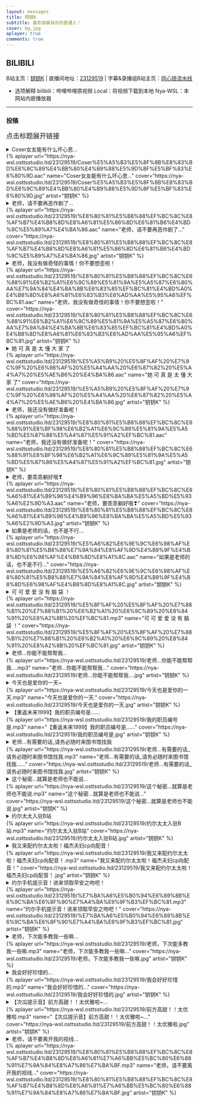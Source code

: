```yaml
---
layout: messages
title: 钥钥K
subtitle: 喜欢自娱自乐的普通人！ 
cover: bg.jpg
aplayer: true
comments: true
---
```


## BILIBILI

B站主页：[钥钥K](https://space.bilibili.com/1694679451) | 直播间地址：[23129519](https://live.bilibili.com/23129519) | 字幕&录播组B站主页：[同心锁流水线](https://space.bilibili.com/28543822)

* 选项解释
  bilibili：哔哩哔哩原视频
  Local：将视频下载到本地
  Nya-WSL：本网站内嵌播放器

---

### 投稿

<font size=4px>点击标题展开链接</font>

<details>
<summary>Coser女友能有什么坏心思...</summary>

> [bilibili](https://www.bilibili.com/video/BV1944y1g7YJ) | [Local](https://nya-wsl.osttsstudio.ltd/23129519/Coser%E5%A5%B3%E5%8F%8B%E8%83%BD%E6%9C%89%E4%BB%80%E4%B9%88%E5%9D%8F%E5%BF%83%E6%80%9D.mp4) | [Nya-WSL](https://nya-wsl.com/23129519/BV1944y1g7YJ)
</details>
{%  aplayer
    url="https://nya-wsl.osttsstudio.ltd/23129519/Coser%E5%A5%B3%E5%8F%8B%E8%83%BD%E6%9C%89%E4%BB%80%E4%B9%88%E5%9D%8F%E5%BF%83%E6%80%9D.aac"
    name="Coser女友能有什么坏心思..."
    cover="https://nya-wsl.osttsstudio.ltd/23129519/Coser%E5%A5%B3%E5%8F%8B%E8%83%BD%E6%9C%89%E4%BB%80%E4%B9%88%E5%9D%8F%E5%BF%83%E6%80%9D.jpg"
    artist="钥钥K"
%}

<details>
<summary>老师，请不要再恶作剧了...</summary>

> [bilibili](https://www.bilibili.com/video/BV1ZT4y1r7sL) | [Local](https://nya-wsl.osttsstudio.ltd/23129519/%E8%80%81%E5%B8%88%EF%BC%8C%E8%AF%B7%E4%B8%8D%E8%A6%81%E5%86%8D%E6%81%B6%E4%BD%9C%E5%89%A7%E4%BA%86.mp4) | [Nya-WSL](https://nya-wsl.com/23129519/BV1ZT4y1r7sL)
</details>
{%  aplayer
    url="https://nya-wsl.osttsstudio.ltd/23129519/%E8%80%81%E5%B8%88%EF%BC%8C%E8%AF%B7%E4%B8%8D%E8%A6%81%E5%86%8D%E6%81%B6%E4%BD%9C%E5%89%A7%E4%BA%86.aac"
    name="老师，请不要再恶作剧了..."
    cover="https://nya-wsl.osttsstudio.ltd/23129519/%E8%80%81%E5%B8%88%EF%BC%8C%E8%AF%B7%E4%B8%8D%E8%A6%81%E5%86%8D%E6%81%B6%E4%BD%9C%E5%89%A7%E4%BA%86.jpg"
    artist="钥钥K"
%}

<details>
<summary>老师，我没有做奇怪的事情！你不要想歪啦！</summary>

> [bilibili](https://www.bilibili.com/video/BV1GY4y1C7XT) | [Local](https://nya-wsl.osttsstudio.ltd/23129519/%E8%80%81%E5%B8%88%EF%BC%8C%E6%88%91%E6%B2%A1%E6%9C%89%E5%81%9A%E5%A5%87%E6%80%AA%E7%9A%84%E4%BA%8B%E6%83%85%EF%BC%81%E4%BD%A0%E4%B8%8D%E8%A6%81%E6%83%B3%E6%AD%AA%E5%95%A6%EF%BC%81.mp4) | [Nya-WSL](https://nya-wsl.com/23129519/BV1GY4y1C7XT)
</details>
{%  aplayer
    url="https://nya-wsl.osttsstudio.ltd/23129519/%E8%80%81%E5%B8%88%EF%BC%8C%E6%88%91%E6%B2%A1%E6%9C%89%E5%81%9A%E5%A5%87%E6%80%AA%E7%9A%84%E4%BA%8B%E6%83%85%EF%BC%81%E4%BD%A0%E4%B8%8D%E8%A6%81%E6%83%B3%E6%AD%AA%E5%95%A6%EF%BC%81.aac"
    name="老师，我没有做奇怪的事情！你不要想歪啦！"
    cover="https://nya-wsl.osttsstudio.ltd/23129519/%E8%80%81%E5%B8%88%EF%BC%8C%E6%88%91%E6%B2%A1%E6%9C%89%E5%81%9A%E5%A5%87%E6%80%AA%E7%9A%84%E4%BA%8B%E6%83%85%EF%BC%81%E4%BD%A0%E4%B8%8D%E8%A6%81%E6%83%B3%E6%AD%AA%E5%95%A6%EF%BC%81.jpg"
    artist="钥钥K"
%}

<details>
<summary>她 可 真 是 太 懂 大 家 了</summary>

> [bilibili](https://www.bilibili.com/video/BV1TY411A7v6) | [Local](https://nya-wsl.osttsstudio.ltd/23129519/%E5%A5%B9%20%E5%8F%AF%20%E7%9C%9F%20%E6%98%AF%20%E5%A4%AA%20%E6%87%82%20%E5%A4%A7%20%E5%AE%B6%20%E4%BA%86.mp4) | [Nya-WSL](https://nya-wsl.com/23129519/BV1TY411A7v6)
</details>
{%  aplayer
    url="https://nya-wsl.osttsstudio.ltd/23129519/%E5%A5%B9%20%E5%8F%AF%20%E7%9C%9F%20%E6%98%AF%20%E5%A4%AA%20%E6%87%82%20%E5%A4%A7%20%E5%AE%B6%20%E4%BA%86.aac"
    name="她 可 真 是 太 懂 大 家 了"
    cover="https://nya-wsl.osttsstudio.ltd/23129519/%E5%A5%B9%20%E5%8F%AF%20%E7%9C%9F%20%E6%98%AF%20%E5%A4%AA%20%E6%87%82%20%E5%A4%A7%20%E5%AE%B6%20%E4%BA%86.jpg"
    artist="钥钥K"
%}

<details>
<summary>老师，我还没有做好准备呢！</summary>

  > [bilibili](https://www.bilibili.com/video/BV1uF411M77m) | [Local](https://nya-wsl.osttsstudio.ltd/23129519/%E8%80%81%E5%B8%88%EF%BC%8C%E6%88%91%E8%BF%98%E6%B2%A1%E6%9C%89%E5%81%9A%E5%A5%BD%E5%87%86%E5%A4%87%E5%91%A2%EF%BC%81.mp4) | [Nya-WSL](https://nya-wsl.com/23129519/BV1uF411M77m)
</details>
{%  aplayer
    url="https://nya-wsl.osttsstudio.ltd/23129519/%E8%80%81%E5%B8%88%EF%BC%8C%E6%88%91%E8%BF%98%E6%B2%A1%E6%9C%89%E5%81%9A%E5%A5%BD%E5%87%86%E5%A4%87%E5%91%A2%EF%BC%81.aac"
    name="老师，我还没有做好准备呢！"
    cover="https://nya-wsl.osttsstudio.ltd/23129519/%E8%80%81%E5%B8%88%EF%BC%8C%E6%88%91%E8%BF%98%E6%B2%A1%E6%9C%89%E5%81%9A%E5%A5%BD%E5%87%86%E5%A4%87%E5%91%A2%EF%BC%81.jpg"
    artist="钥钥K"
%}

<details>
<summary>老师，要乖乖躺好哦❣</summary>

  > [bilibili](https://www.bilibili.com/video/BV1Pu411k7rR) | [Local](https://nya-wsl.osttsstudio.ltd/23129519/%E8%80%81%E5%B8%88%EF%BC%8C%E8%A6%81%E4%B9%96%E4%B9%96%E8%BA%BA%E5%A5%BD%E5%93%A6%E2%9D%A3.mp4) | [Nya-WSL](https://nya-wsl.com/23129519/BV1Pu411k7rR)
</details>
  {%  aplayer
    url="https://nya-wsl.osttsstudio.ltd/23129519/%E8%80%81%E5%B8%88%EF%BC%8C%E8%A6%81%E4%B9%96%E4%B9%96%E8%BA%BA%E5%A5%BD%E5%93%A6%E2%9D%A3.aac"
    name="老师，要乖乖躺好哦❣"
    cover="https://nya-wsl.osttsstudio.ltd/23129519/%E8%80%81%E5%B8%88%EF%BC%8C%E8%A6%81%E4%B9%96%E4%B9%96%E8%BA%BA%E5%A5%BD%E5%93%A6%E2%9D%A3.jpg"
    artist="钥钥K"
%}

<details>
<summary>如果是老师的话，也不是不行...</summary>

  > [bilibili](https://www.bilibili.com/video/BV1XB4y1C7Xt) | [Local](https://nya-wsl.osttsstudio.ltd/23129519/%E5%A6%82%E6%9E%9C%E6%98%AF%E8%80%81%E5%B8%88%E7%9A%84%E8%AF%9D%E4%B9%9F%E4%B8%8D%E6%98%AF%E4%B8%8D%E8%A1%8C.mp4) | [Nya-WSL](https://nya-wsl.com/23129519/BV1XB4y1C7Xt)
</details>
  {%  aplayer
    url="https://nya-wsl.osttsstudio.ltd/23129519/%E5%A6%82%E6%9E%9C%E6%98%AF%E8%80%81%E5%B8%88%E7%9A%84%E8%AF%9D%E4%B9%9F%E4%B8%8D%E6%98%AF%E4%B8%8D%E8%A1%8C.aac"
    name="如果是老师的话，也不是不行..."
    cover="https://nya-wsl.osttsstudio.ltd/23129519/%E5%A6%82%E6%9E%9C%E6%98%AF%E8%80%81%E5%B8%88%E7%9A%84%E8%AF%9D%E4%B9%9F%E4%B8%8D%E6%98%AF%E4%B8%8D%E8%A1%8C.jpg"
    artist="钥钥K"
%}

<details>
<summary>可 可 爱 爱 没 有 脑 袋 ！</summary>

  > [bilibili](https://www.bilibili.com/video/BV1hF41177pM) | [Local](https://nya-wsl.osttsstudio.ltd/23129519/%E5%8F%AF%20%E5%8F%AF%20%E7%88%B1%20%E7%88%B1%20%E6%B2%A1%20%E6%9C%89%20%E8%84%91%20%E8%A2%8B%20%EF%BC%81.mp4) | [Nya-WSL](https://nya-wsl.com/23129519/BV1hF41177pM)
</details>
  {%  aplayer
    url="https://nya-wsl.osttsstudio.ltd/23129519/%E5%8F%AF%20%E5%8F%AF%20%E7%88%B1%20%E7%88%B1%20%E6%B2%A1%20%E6%9C%89%20%E8%84%91%20%E8%A2%8B%20%EF%BC%81.mp3"
    name="可 可 爱 爱 没 有 脑 袋 ！"
    cover="https://nya-wsl.osttsstudio.ltd/23129519/%E5%8F%AF%20%E5%8F%AF%20%E7%88%B1%20%E7%88%B1%20%E6%B2%A1%20%E6%9C%89%20%E8%84%91%20%E8%A2%8B%20%EF%BC%81.jpg"
    artist="钥钥K"
%}

<details>
<summary>老师...你能不能帮帮我...</summary>

  > [bilibili](https://www.bilibili.com/video/BV16Z4y1875e) | [Local](https://nya-wsl.osttsstudio.ltd/23129519/老师...你能不能帮帮我....mp4) | [Nya-WSL](https://nya-wsl.com/23129519/BV16Z4y1875e)
</details>
  {%  aplayer
    url="https://nya-wsl.osttsstudio.ltd/23129519/老师...你能不能帮帮我....mp3"
    name="老师...你能不能帮帮我..."
    cover="https://nya-wsl.osttsstudio.ltd/23129519/老师...你能不能帮帮我....jpg"
    artist="钥钥K"
%}

<details>
<summary>今天也是爱你的一天~</summary>

  > [bilibili](https://www.bilibili.com/video/BV1XU4y1m7cV) | [Local](https://nya-wsl.osttsstudio.ltd/23129519/今天也是爱你的一天.mp4) | [Nya-WSL](https://nya-wsl.com/23129519/BV1XU4y1m7cV)
</details>
  {%  aplayer
    url="https://nya-wsl.osttsstudio.ltd/23129519/今天也是爱你的一天.mp3"
    name="今天也是爱你的一天."
    cover="https://nya-wsl.osttsstudio.ltd/23129519/今天也是爱你的一天.jpg"
    artist="钥钥K"
%}

<details>
<summary>【重返未来1999】我的职员编号是......</summary>

  > [bilibili](https://www.bilibili.com/video/BV13Y411u7rm) | [Local](https://nya-wsl.osttsstudio.ltd/23129519/我的职员编号是.mp4) | [Nya-WSL](https://nya-wsl.com/23129519/BV13Y411u7rm)
</details>
  {%  aplayer
    url="https://nya-wsl.osttsstudio.ltd/23129519/我的职员编号是.mp3"
    name="【重返未来1999】我的职员编号是......"
    cover="https://nya-wsl.osttsstudio.ltd/23129519/我的职员编号是.jpg"
    artist="钥钥K"
%}

<details>
<summary>老师...有需要的话_请务必随时来图书馆找我</summary>

  > [bilibili](https://www.bilibili.com/video/BV1va411j7ht) | [Local](https://nya-wsl.osttsstudio.ltd/23129519/老师...有需要的话_请务必随时来图书馆找我.mp4) | [Nya-WSL](https://nya-wsl.com/23129519/BV1va411j7ht)
</details>
  {%  aplayer
    url="https://nya-wsl.osttsstudio.ltd/23129519/老师...有需要的话_请务必随时来图书馆找我.mp3"
    name="老师...有需要的话_请务必随时来图书馆找我......"
    cover="https://nya-wsl.osttsstudio.ltd/23129519/老师...有需要的话_请务必随时来图书馆找我.jpg"
    artist="钥钥K"
%}

<details>
<summary>这个秘密...就算是老师也不能说...</summary>

  > [bilibili](https://www.bilibili.com/video/BV1sv4y137Jx) | [Local](https://nya-wsl.osttsstudio.ltd/23129519/这个秘密...就算是老师也不能说.mp4) | [Nya-WSL](https://nya-wsl.com/23129519/BV1sv4y137Jx)
</details>
  {%  aplayer
    url="https://nya-wsl.osttsstudio.ltd/23129519/这个秘密...就算是老师也不能说.mp3"
    name="这个秘密...就算是老师也不能说..."
    cover="https://nya-wsl.osttsstudio.ltd/23129519/这个秘密...就算是老师也不能说.jpg"
    artist="钥钥K"
%}

<details>
<summary>约尔太太入驻B站</summary>

  > [bilibili](https://www.bilibili.com/video/BV1UA4y1d7fK) | [Local](https://nya-wsl.osttsstudio.ltd/23129519/约尔太太入驻B站.mp4) | [Nya-WSL](https://nya-wsl.com/23129519/BV1UA4y1d7fK)
</details>
  {%  aplayer
    url="https://nya-wsl.osttsstudio.ltd/23129519/约尔太太入驻B站.mp3"
    name="约尔太太入驻B站"
    cover="https://nya-wsl.osttsstudio.ltd/23129519/约尔太太入驻B站.jpg"
    artist="钥钥K"
%}

<details>
<summary>我又来配约尔太太啦！福杰夫妇cp向配音！</summary>

  > [bilibili](https://www.bilibili.com/video/BV1ZT411V7dh) | [Local](https://nya-wsl.osttsstudio.ltd/23129519/我又来配约尔太太啦！福杰夫妇cp向配音！.mp4) | [Nya-WSL](https://nya-wsl.com/23129519/BV1ZT411V7dh)
</details>
  {%  aplayer
    url="https://nya-wsl.osttsstudio.ltd/23129519/我又来配约尔太太啦！福杰夫妇cp向配音！.mp3"
    name="我又来配约尔太太啦！福杰夫妇cp向配音！"
    cover="https://nya-wsl.osttsstudio.ltd/23129519/我又来配约尔太太啦！福杰夫妇cp向配音！.jpg"
    artist="钥钥K"
%}

<details>
<summary>约尔手机提示音！进来领取早安之吻吧！</summary>

  > [bilibili](https://www.bilibili.com/video/BV1HS4y1i7B9) | [Local](https://nya-wsl.osttsstudio.ltd/23129519/%E7%BA%A6%E5%B0%94%E6%89%8B%E6%9C%BA%E6%8F%90%E7%A4%BA%E9%9F%B3%EF%BC%81.mp4) | [Nya-WSL](https://nya-wsl.com/23129519/BV1HS4y1i7B9)
</details>
  {%  aplayer
    url="https://nya-wsl.osttsstudio.ltd/23129519/%E7%BA%A6%E5%B0%94%E6%89%8B%E6%9C%BA%E6%8F%90%E7%A4%BA%E9%9F%B3%EF%BC%81.mp3"
    name="约尔手机提示音！进来领取早安之吻吧！"
    cover="https://nya-wsl.osttsstudio.ltd/23129519/%E7%BA%A6%E5%B0%94%E6%89%8B%E6%9C%BA%E6%8F%90%E7%A4%BA%E9%9F%B3%EF%BC%81.jpg"
    artist="钥钥K"
%}

<details>
<summary>老师，下次能多教我一些嘛...</summary>

  > [bilibili](https://www.bilibili.com/video/BV1HY4y1g78A) | [Local](https://nya-wsl.osttsstudio.ltd/23129519/老师，下次能多教我一些嘛.mp4) | [Nya-WSL](https://nya-wsl.com/23129519/BV1HY4y1g78A)
</details>
  {%  aplayer
    url="https://nya-wsl.osttsstudio.ltd/23129519/老师，下次能多教我一些嘛.mp3"
    name="老师，下次能多教我一些嘛..."
    cover="https://nya-wsl.osttsstudio.ltd/23129519/老师，下次能多教我一些嘛.jpg"
    artist="钥钥K"
%}

<details>
<summary>我会好好珍惜的...</summary>

  > [bilibili](https://www.bilibili.com/video/BV1UZ4y1v7JY) | [Local](https://nya-wsl.osttsstudio.ltd/23129519/%E6%88%91%E4%BC%9A%E5%A5%BD%E5%A5%BD%E7%8F%8D%E6%83%9C%E7%9A%84.mp4) | [Nya-WSL](https://nya-wsl.com/23129519/BV1UZ4y1v7JY)
</details>
  {%  aplayer
    url="https://nya-wsl.osttsstudio.ltd/23129519/我会好好珍惜的.mp3"
    name="我会好好珍惜的..."
    cover="https://nya-wsl.osttsstudio.ltd/23129519/我会好好珍惜的.jpg"
    artist="钥钥K"
%}

<details>
<summary>【次瓜提示音】前方高甜！！太优雅啦~...</summary>

  > [bilibili](https://www.bilibili.com/video/BV1cf4y1Z7YD) | [Local](https://nya-wsl.osttsstudio.ltd/23129519/前方高甜！！太优雅啦.mp4) | [Nya-WSL](https://nya-wsl.com/23129519/BV1cf4y1Z7YD)
</details>
  {%  aplayer
    url="https://nya-wsl.osttsstudio.ltd/23129519/前方高甜！！太优雅啦.mp3"
    name="【次瓜提示音】前方高甜！！太优雅啦~..."
    cover="https://nya-wsl.osttsstudio.ltd/23129519/前方高甜！！太优雅啦.jpg"
    artist="钥钥K"
%}

<details>
<summary>老师，请不要离开我的视线...</summary>

  > [bilibili](https://www.bilibili.com/video/BV18U4y1q74v) | [Local](https://nya-wsl.osttsstudio.ltd/23129519/%E8%80%81%E5%B8%88%EF%BC%8C%E8%AF%B7%E4%B8%8D%E8%A6%81%E7%A6%BB%E5%BC%80%E6%88%91%E7%9A%84%E8%A7%86%E7%BA%BF.mp4) | [Nya-WSL](https://nya-wsl.com/23129519/BV18U4y1q74v)
</details>
  {%  aplayer
    url="https://nya-wsl.osttsstudio.ltd/23129519/%E8%80%81%E5%B8%88%EF%BC%8C%E8%AF%B7%E4%B8%8D%E8%A6%81%E7%A6%BB%E5%BC%80%E6%88%91%E7%9A%84%E8%A7%86%E7%BA%BF.mp3"
    name="老师，请不要离开我的视线..."
    cover="https://nya-wsl.osttsstudio.ltd/23129519/%E8%80%81%E5%B8%88%EF%BC%8C%E8%AF%B7%E4%B8%8D%E8%A6%81%E7%A6%BB%E5%BC%80%E6%88%91%E7%9A%84%E8%A7%86%E7%BA%BF.jpg"
    artist="钥钥K"
%}